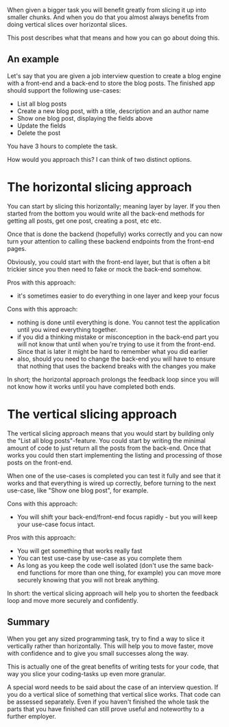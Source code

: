 When given a bigger task you will benefit greatly from slicing it up into smaller chunks. And when you do that you almost always benefits from doing vertical slices over horizontal slices. 

This post describes what that means and how you can go about doing this. 

## An example
Let's say that you are given a job interview question to create a blog engine with a front-end and a back-end to store the blog posts. The finished app should support the following use-cases: 

* List all blog posts
* Create a new blog post, with a title, description and an author name
* Show one blog post, displaying the fields above
* Update the fields
* Delete the post

You have 3 hours to complete the task. 

How would you approach this? I can think of two distinct options. 

# The horizontal slicing approach
You can start by slicing this horizontally; meaning layer by layer. If you then started from the bottom you would write all the back-end methods for getting all posts, get one post, creating a post, etc etc.

Once that is done the backend (hopefully) works correctly and you can now turn your attention to calling these backend endpoints from the front-end pages. 

Obviously, you could start with the front-end layer, but that is often a bit trickier since you then need to fake or mock the back-end somehow. 

Pros with this approach:
* it's sometimes easier to do everything in one layer and keep your focus

Cons with this approach:
* nothing is done until everything is done. You cannot test the application until you wired everything together. 
* if you did a thinking mistake or misconception in the back-end part you will not know that until when you're trying to use it from the front-end. Since that is later it might be hard to remember what you did earlier
* also, should you need to change the back-end you will have to ensure that nothing that uses the backend breaks with the changes you make

In short; the horizontal approach prolongs the feedback loop since you will not know how it works until you have completed both ends. 

# The vertical slicing approach
The vertical slicing approach means that you would start by building only the "List all blog posts"-feature. You could start by writing the minimal amount of code to just return all the posts from the back-end. Once that works you could then start implementing the listing and processing of those posts on the front-end.

When one of the use-cases is completed you can test it fully and see that it works and that everything is wired up correctly, before turning to the next use-case, like "Show one blog post", for example. 

Cons with this approach:
* You will shift your back-end/front-end focus rapidly - but you will keep your use-case focus intact. 

Pros with this approach: 
* You will get something that works really fast
* You can test use-case by use-case as you complete them
* As long as you keep the code well isolated (don't use the same back-end functions for more than one thing, for example) you can move more securely knowing that you will not break anything. 

In short: the vertical slicing approach will help you to shorten the feedback loop and move more securely and confidently. 


## Summary
When you get any sized programming task, try to find a way to slice it vertically rather than horizontally. This will help you to move faster, move with confidence and to give you small successes along the way. 

This is actually one of the great benefits of writing tests for your code, that way you slice your coding-tasks up even more granular. 

A special word needs to be said about the case of an interview question. If you do a vertical slice of something that vertical slice works. That code can be assessed separately. Even if you haven't finished the whole task the parts that you have finished can still prove useful and noteworthy to a further employer. 